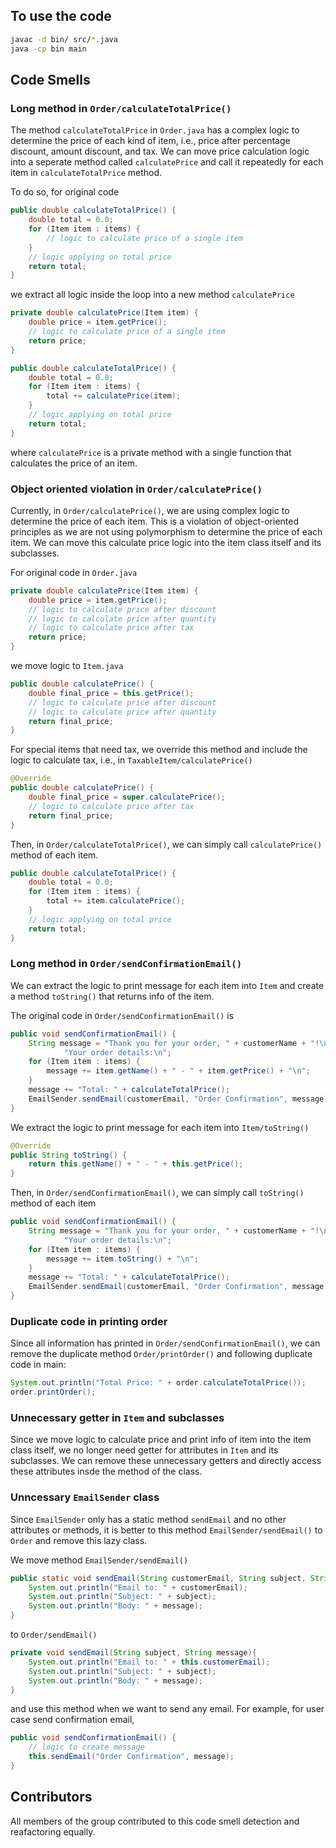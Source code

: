 ## To use the code

```bash
javac -d bin/ src/*.java
java -cp bin main
```

## Code Smells

### Long method in `Order/calculateTotalPrice()`

The method `calculateTotalPrice` in `Order.java` has a complex logic to determine the price of each kind of item, i.e., price after percentage discount, amount discount, and tax. 
We can move price calculation logic into a seperate method called `calculatePrice` and call it repeatedly for each item in `calculateTotalPrice` method.

To do so, for original code

```java
public double calculateTotalPrice() {
    double total = 0.0;
    for (Item item : items) {
        // logic to calculate price of a single item
    }
    // logic applying on total price
    return total;
}
```

we extract all logic inside the loop into a new method `calculatePrice`

```java
private double calculatePrice(Item item) {
    double price = item.getPrice();
    // logic to calculate price of a single item
    return price;
}

public double calculateTotalPrice() {
    double total = 0.0;
    for (Item item : items) {
        total += calculatePrice(item);
    }
    // logic applying on total price
    return total;
}
```

where `calculatePrice` is a private method with a single function that calculates the price of an item.


### Object oriented violation in `Order/calculatePrice()`

Currently, in `Order/calculatePrice()`, we are using complex logic to determine the price of each item. This is a violation of object-oriented principles as we are not using polymorphism to determine the price of each item.
We can move this calculate price logic into the item class itself and its subclasses.

For original code in `Order.java`

```java
private double calculatePrice(Item item) {
    double price = item.getPrice();
    // logic to calculate price after discount
    // logic to calculate price after quantity
    // logic to calculate price after tax
    return price;
}
```

we move logic to `Item.java`

```java
public double calculatePrice() {
    double final_price = this.getPrice();
    // logic to calculate price after discount
    // logic to calculate price after quantity
    return final_price;
}
```

For special items that need tax, we override this method and include the logic to calculate tax, i.e., in `TaxableItem/calculatePrice()`

```java
@Override
public double calculatePrice() {
    double final_price = super.calculatePrice();
    // logic to calculate price after tax
    return final_price;
}
```

Then, in `Order/calculateTotalPrice()`, we can simply call `calculatePrice()` method of each item.

```java
public double calculateTotalPrice() {
    double total = 0.0;
    for (Item item : items) {
        total += item.calculatePrice();
    }
    // logic applying on total price
    return total;
}
```

### Long method in `Order/sendConfirmationEmail()`

We can extract the logic to print message for each item into `Item` and create
a method `toString()` that returns info of the item. 

The original code in `Order/sendConfirmationEmail()` is

```java
public void sendConfirmationEmail() {
    String message = "Thank you for your order, " + customerName + "!\n\n" +
            "Your order details:\n";
    for (Item item : items) {
        message += item.getName() + " - " + item.getPrice() + "\n";
    }
    message += "Total: " + calculateTotalPrice();
    EmailSender.sendEmail(customerEmail, "Order Confirmation", message);
}
```

We extract the logic to print message for each item into `Item/toString()`

```java
@Override
public String toString() {
    return this.getName() + " - " + this.getPrice();
}
```

Then, in `Order/sendConfirmationEmail()`, we can simply call `toString()` method of each item

```java
public void sendConfirmationEmail() {
    String message = "Thank you for your order, " + customerName + "!\n\n" +
            "Your order details:\n";
    for (Item item : items) {
        message += item.toString() + "\n";
    }
    message += "Total: " + calculateTotalPrice();
    EmailSender.sendEmail(customerEmail, "Order Confirmation", message);
}
```

### Duplicate code in printing order

Since all information has printed in `Order/sendConfirmationEmail()`, we can 
remove the duplicate method `Order/printOrder()` and following duplicate code 
in main:

```java
System.out.println("Total Price: " + order.calculateTotalPrice());
order.printOrder();
```

### Unnecessary getter in `Item` and subclasses

Since we move logic to calculate price and print info of item into the item
class itself, we no longer need getter for attributes in `Item` and its subclasses.
We can remove these unnecessary getters and directly access these attributes insde the method of the class. 

### Unncessary `EmailSender` class

Since `EmailSender` only has a static method `sendEmail` and no other 
attributes or methods, it is better to this method `EmailSender/sendEmail()` to 
`Order` and remove this lazy class.

We move method `EmailSender/sendEmail()`

```java
public static void sendEmail(String customerEmail, String subject, String message){
    System.out.println("Email to: " + customerEmail);
    System.out.println("Subject: " + subject);
    System.out.println("Body: " + message);
}
```

to `Order/sendEmail()`

```java
private void sendEmail(String subject, String message){
    System.out.println("Email to: " + this.customerEmail);
    System.out.println("Subject: " + subject);
    System.out.println("Body: " + message);
}
```

and use this method when we want to send any email. For example, for user case send confirmation email,

```java
public void sendConfirmationEmail() {
    // logic to create message
    this.sendEmail("Order Confirmation", message);
}
```

## Contributors

All members of the group contributed to this code smell detection and reafactoring equally. 
